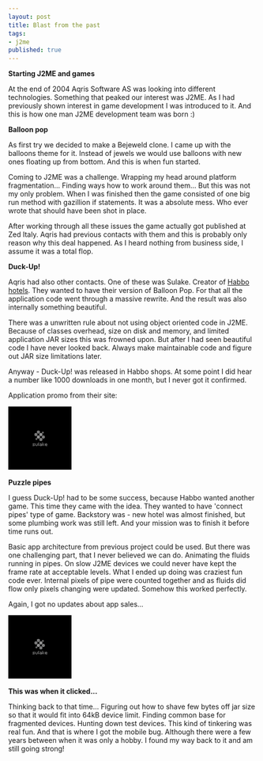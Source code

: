 ```yaml
---
layout: post
title: Blast from the past
tags:
- j2me
published: true
---
```


**Starting J2ME and games**

At the end of 2004 Aqris Software AS was looking into different technologies. Something that peaked
our interest was J2ME. As I had previously shown interest in game development I was introduced to it.
And this is how one man J2ME development team was born :)

**Balloon pop**

As first try we decided to make a Bejeweld clone. I came up with the balloons theme for it. Instead
of jewels we would use balloons with new ones floating up from bottom. And this is when fun started.

Coming to J2ME was a challenge. Wrapping my head around platform fragmentation... Finding ways how 
to work around them... But this was not my only problem. When I was finished then the game consisted 
of one big run method with gazillion if statements. It was a absolute mess. Who ever wrote that 
should have been shot in place.

After working through all these issues the game actually got published at Zed Italy. Aqris had
previous contacts with them and this is probably only reason why this deal happened. As I heard
nothing from business side, I assume it was a total flop.

**Duck-Up!**

Aqris had also other contacts. One of these was Sulake. Creator of [Habbo hotels][1]. They wanted
to have their version of Balloon Pop. For that all the application code went through a massive rewrite.
And the result was also internally something beautiful.

There was a unwritten rule about not using object oriented code in J2ME. Because of classes overhead,
size on disk and memory, and limited application JAR sizes this was frowned upon. But after I had seen
beautiful code I have never looked back. Always make maintainable code and figure out JAR size limitations
later.

Anyway - Duck-Up! was released in Habbo shops. At some point I did hear a number like 1000 downloads
in one month, but I never got it confirmed. 

Application promo from their site:

![Duck up!](/images/Duck-128.gif)

**Puzzle pipes**

I guess Duck-Up! had to be some success, because Habbo wanted another game. This time they came
with the idea. They wanted to have 'connect pipes' type of game. Backstory was - new hotel was almost
finished, but some plumbing work was still left. And your mission was to finish it before time runs out.

Basic app architecture from previous project could be used. But there was one challenging part, that
I never believed we can do. Animating the fluids running in pipes. On slow J2ME devices we could never
have kept the frame rate at acceptable levels. What I ended up doing was craziest fun code ever.
Internal pixels of pipe were counted together and as fluids did flow only pixels changing were updated.
Somehow this worked perfectly.

Again, I got no updates about app sales...

![Puzzle Pipes](/images/Puzzle_Pipes_128x128_v3.gif)

**This was when it clicked...**

Thinking back to that time... Figuring out how to shave few bytes off jar size so that it would fit 
into 64kB device limit. Finding common base for fragmented devices. Hunting down test devices. This
kind of tinkering was real fun. And that is where I got the mobile bug. Although there were a few years
between when it was only a hobby. I found my way back to it and am still going strong!

[1]: http://www.habbo.com/
